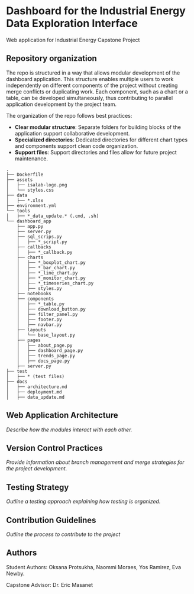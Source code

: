 # Dashboard for the Industrial Energy Data Exploration Interface
Web application for Industrial Energy Capstone Project

## Repository organization

The repo is structured in a way that allows modular development of the dashboard application. This structure enables multiple users to work independently on different components of the project without creating merge conflicts or duplicating work. Each component, such as a chart or a table, can be developed simultaneously, thus contributing to parallel application development by the project team.

The organization of the repo follows best practices:
* **Clear modular structure**: Separate folders for building blocks of the application support collaborative development.
* **Specialized directories**: Dedicated directories for different chart types and components support clean code organization.
* **Support files**: Support directories and files allow for future project maintenance.

```
.
├── Dockerfile
├── assets
│   ├── isalab-logo.png
│   └── styles.css
├── data
│   ├── *.xlsx
├── environment.yml
└── tools
│   ├── *_data_update.* (.cmd, .sh)
└── dashboard_app
    ├── app.py
    ├── server.py
    ├── sql_scrips.py
    │   ├── *_script.py
    ├── callbacks
    │   ├── *_callback.py
    ├── charts
    │   ├── *_boxplot_chart.py
    │   ├── *_bar_chart.py
    │   ├── *_line_chart.py
    │   ├── *_monitor_chart.py
    │   ├── *_timeseries_chart.py
    │   ├── styles.py
    ├── notebooks
    ├── components
    │   ├── *_table.py
    │   ├── download_button.py
    │   ├── filter_panel.py
    │   ├── footer.py
    │   ├── navbar.py
    ├── layouts
    │   └── base_layout.py
    ├── pages
    │   ├── about_page.py
    │   ├── dashboard_page.py
    │   ├── trends_page.py
    │   ├── docs_page.py
    ├── server.py
├── test
│   ├── * (test files)
├── docs
│   ├── architecture.md
│   ├── deployment.md
│   ├── data_update.md

```

## Web Application Architecture 
*Describe how the modules interact with each other.* 

## Version Control Practices
*Provide information about branch management and merge strategies for the project development.*

## Testing Strategy
*Outline a testing approach explaining how testing is organized.*

## Contribution Guidelines
*Outline the process to contribute to the project*

## Authors

Student Authors: Oksana Protsukha, Naommi Moraes, Yos Ramirez, Eva Newby.

Capstone Advisor: Dr. Eric Masanet
